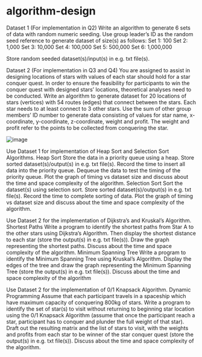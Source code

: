 # algorithm-design
Dataset 1 (For implementation in Q2) Write an algorithm to generate 6 sets of data with random numeric seeding. Use group leader’s ID as the random seed reference to generate dataset of size(s) as follows: 
Set 1: 100 
Set 2: 1,000 
Set 3: 10,000 
Set 4: 100,000 
Set 5: 500,000 
Set 6: 1,000,000 

Store random seeded dataset(s)/input(s) in e.g. txt file(s). 

Dataset 2 (For implementation in Q3 and Q4) You are assigned to assist in designing locations of stars with values of each star should hold for a star conquer quest. In order to ensure the feasibility for participants to win the conquer quest with designed stars’ locations, theoretical analyses need to be conducted.  Write an algorithm to generate dataset for 20 locations of stars (vertices) with 54 routes (edges) that connect between the stars. Each star needs to at least connect to 3 other stars. Use the sum of other group  members’  ID  number  to  generate  data  consisting  of  values  for  star  name,  x-coordinate,  y-coordinate, z-coordinate, weight and profit. The weight and profit refer to the points to be collected from conquering the star. 

![image](https://github.com/user-attachments/assets/ff1ee7e4-73c8-4c8f-981e-595f5eee3aae)

Use Dataset 1 for implementation of Heap Sort and Selection Sort Algorithms. Heap Sort  Store  the  data  in  a  priority  queue  using  a  heap.  Store  sorted  dataset(s)/output(s)  in  e.g.  txt  file(s). Record the time to insert all data into the priority queue. Dequeue the data to test the timing of the priority queue. Plot the graph of timing vs dataset size and discuss about the time and space complexity of the algorithm. Selection Sort Sort the dataset(s) using selection sort. Store sorted dataset(s)/output(s) in e.g. txt file(s). Record the time to complete sorting of data. Plot the graph of timing vs dataset size and discuss about the time and space complexity of the algorithm.

Use Dataset 2 for the implementation of Dijkstra’s and Kruskal’s Algorithm. Shortest Paths  Write a program to identify the shortest paths from Star A to the other stars using Dijkstra’s Algorithm. Then display the shortest distance to each star (store the output(s) in e.g. txt file(s)). Draw the graph representing the shortest paths. Discuss about the time and space complexity of the algorithm. Minimum Spanning Tree  Write a program to identify the Minimum Spanning Tree using Kruskal’s Algorithm. Display the edges of the tree and draw the graph representing the Minimum Spanning Tree (store the output(s) in e.g. txt file(s)). Discuss about the time and space complexity of the algorithm

Use Dataset 2 for the implementation of 0/1 Knapsack Algorithm. Dynamic Programming  Assume  that  each  participant  travels  in  a  spaceship  which  have  maximum  capacity  of  conquering 800kg of stars. Write a program to identify the set of star(s) to visit without returning to beginning star location using the 0/1 Knapsack Algorithm (assume that once the participant reach a star, participant has to conquer and plunder the full weight of that star). Draft out the resulting matrix and the list of stars to visit, with the weights and profits from each star to be winner of the star conquer quest (store the output(s) in e.g. txt file(s)). Discuss about the time and space complexity of the algorithm.
